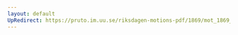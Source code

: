 ```yaml
---
layout: default
UpRedirect: https://pruto.im.uu.se/riksdagen-motions-pdf/1869/mot_1869__ak__260.pdf
---
```


